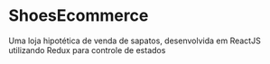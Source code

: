# ShoesEcommerce
Uma loja hipotética de venda de sapatos, desenvolvida em ReactJS utilizando Redux para controle de estados

